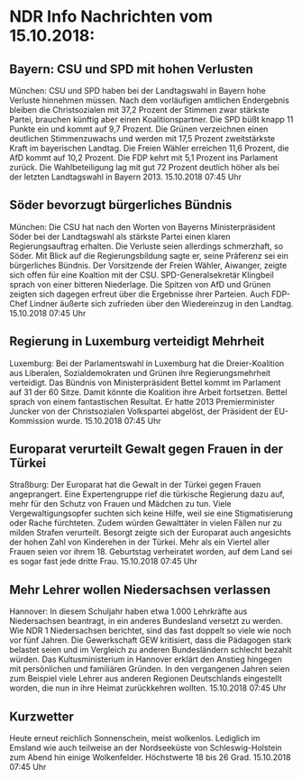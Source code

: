 # NDR Info Nachrichten vom 15.10.2018:


## Bayern: CSU und SPD mit hohen Verlusten
München:		CSU und SPD haben bei der Landtagswahl in Bayern hohe Verluste hinnehmen müssen. Nach dem vorläufigen amtlichen Endergebnis bleiben die Christsozialen mit 37,2 Prozent der Stimmen zwar stärkste Partei, brauchen künftig aber einen Koalitionspartner. Die SPD büßt knapp 11 Punkte ein und kommt auf 9,7 Prozent. Die Grünen verzeichnen einen deutlichen Stimmenzuwachs und werden mit 17,5 Prozent zweitstärkste Kraft im bayerischen Landtag. Die Freien Wähler erreichen 11,6 Prozent, die AfD kommt auf 10,2 Prozent. Die FDP kehrt mit 5,1 Prozent ins Parlament zurück. Die Wahlbeteiligung lag mit gut 72 Prozent deutlich höher als bei der letzten Landtagswahl in Bayern 2013. 15.10.2018 07:45 Uhr 

## Söder bevorzugt bürgerliches Bündnis
München: Die CSU hat nach den Worten von Bayerns Ministerpräsident Söder bei der Landtagswahl als stärkste Partei einen klaren Regierungsauftrag erhalten. Die Verluste seien allerdings schmerzhaft, so Söder. Mit Blick auf die Regierungsbildung sagte er, seine Präferenz sei ein bürgerliches Bündnis. Der Vorsitzende der Freien Wähler, Aiwanger, zeigte sich offen für eine Koaltion mit der CSU. SPD-Generalsekretär Klingbeil sprach von einer bitteren Niederlage. Die Spitzen von AfD und Grünen zeigten sich dagegen erfreut über die Ergebnisse ihrer Parteien. Auch FDP-Chef Lindner äußerte sich zufrieden über den Wiedereinzug in den Landtag. 15.10.2018 07:45 Uhr 

## Regierung in Luxemburg verteidigt Mehrheit
Luxemburg: Bei der Parlamentswahl in Luxemburg hat die Dreier-Koalition aus Liberalen, Sozialdemokraten und Grünen ihre Regierungsmehrheit verteidigt. Das Bündnis von Ministerpräsident Bettel kommt im Parlament auf 31 der 60 Sitze. Damit könnte die Koalition ihre Arbeit fortsetzen. Bettel sprach von einem fantastischen Resultat. Er hatte 2013 Premierminister Juncker von der Christsozialen Volkspartei abgelöst, der Präsident der EU-Kommission wurde. 15.10.2018 07:45 Uhr 

## Europarat verurteilt Gewalt gegen Frauen in der Türkei
Straßburg: Der Europarat hat die Gewalt in der Türkei gegen Frauen angeprangert. Eine Expertengruppe rief die türkische Regierung dazu auf, mehr für den Schutz von Frauen und Mädchen zu tun. Viele Vergewaltigungsopfer suchten sich keine Hilfe, weil sie eine Stigmatisierung oder Rache fürchteten. Zudem würden Gewalttäter in vielen Fällen nur zu milden Strafen verurteilt. Besorgt zeigte sich der Europarat auch angesichts der hohen Zahl von Kinderehen in der Türkei. Mehr als ein Viertel aller Frauen seien vor ihrem 18. Geburtstag verheiratet worden, auf dem Land sei es sogar fast jede dritte Frau. 15.10.2018 07:45 Uhr 

## Mehr Lehrer wollen Niedersachsen verlassen
Hannover: In diesem Schuljahr haben etwa 1.000 Lehrkräfte aus Niedersachsen beantragt, in ein anderes Bundesland versetzt zu werden. Wie NDR 1 Niedersachsen berichtet, sind das fast doppelt so viele wie noch vor fünf Jahren. Die Gewerkschaft GEW kritisiert, dass die Pädagogen stark belastet seien und im Vergleich zu anderen Bundesländern schlecht bezahlt würden. Das Kultusministerium in Hannover erklärt den Anstieg hingegen mit persönlichen und familiären Gründen. In den vergangenen Jahren seien zum Beispiel viele Lehrer aus anderen Regionen Deutschlands eingestellt worden, die nun in ihre Heimat zurückkehren wollten. 15.10.2018 07:45 Uhr 

## Kurzwetter
Heute erneut reichlich Sonnenschein, meist wolkenlos. Lediglich im Emsland wie auch teilweise an der Nordseeküste von Schleswig-Holstein zum Abend hin einige Wolkenfelder. Höchstwerte 18 bis 26 Grad. 15.10.2018 07:45 Uhr 
